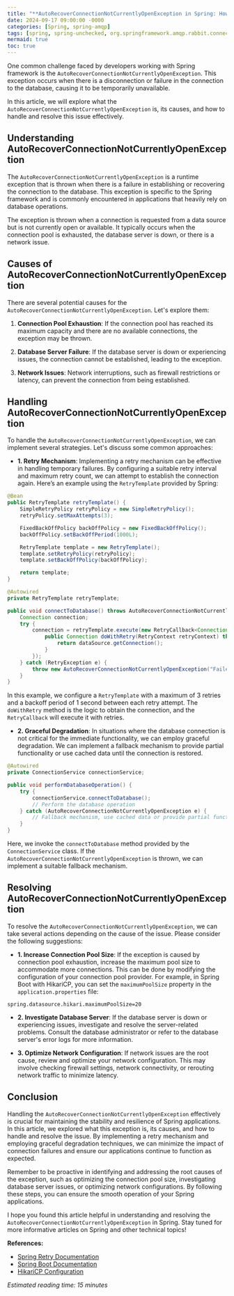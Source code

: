 ```yaml
---
title: "**AutoRecoverConnectionNotCurrentlyOpenException in Spring: How to Handle and Resolve the Issue**"
date: 2024-09-17 09:00:00 -0000
categories: [Spring, spring-amqp]
tags: [spring, spring-unchecked, org.springframework.amqp.rabbit.connection]
mermaid: true
toc: true
---
```



One common challenge faced by developers working with Spring framework is the `AutoRecoverConnectionNotCurrentlyOpenException`. This exception occurs when there is a disconnection or failure in the connection to the database, causing it to be temporarily unavailable.

In this article, we will explore what the `AutoRecoverConnectionNotCurrentlyOpenException` is, its causes, and how to handle and resolve this issue effectively.

## **Understanding AutoRecoverConnectionNotCurrentlyOpenException**

The `AutoRecoverConnectionNotCurrentlyOpenException` is a runtime exception that is thrown when there is a failure in establishing or recovering the connection to the database. This exception is specific to the Spring framework and is commonly encountered in applications that heavily rely on database operations.

The exception is thrown when a connection is requested from a data source but is not currently open or available. It typically occurs when the connection pool is exhausted, the database server is down, or there is a network issue.

## **Causes of AutoRecoverConnectionNotCurrentlyOpenException**

There are several potential causes for the `AutoRecoverConnectionNotCurrentlyOpenException`. Let's explore them:

1. **Connection Pool Exhaustion**: If the connection pool has reached its maximum capacity and there are no available connections, the exception may be thrown.

2. **Database Server Failure**: If the database server is down or experiencing issues, the connection cannot be established, leading to the exception.

3. **Network Issues**: Network interruptions, such as firewall restrictions or latency, can prevent the connection from being established.

## **Handling AutoRecoverConnectionNotCurrentlyOpenException**

To handle the `AutoRecoverConnectionNotCurrentlyOpenException`, we can implement several strategies. Let's discuss some common approaches:

- **1. Retry Mechanism**: Implementing a retry mechanism can be effective in handling temporary failures. By configuring a suitable retry interval and maximum retry count, we can attempt to establish the connection again. Here’s an example using the `RetryTemplate` provided by Spring:

```java
@Bean
public RetryTemplate retryTemplate() {
    SimpleRetryPolicy retryPolicy = new SimpleRetryPolicy();
    retryPolicy.setMaxAttempts(3);

    FixedBackOffPolicy backOffPolicy = new FixedBackOffPolicy();
    backOffPolicy.setBackOffPeriod(1000L);

    RetryTemplate template = new RetryTemplate();
    template.setRetryPolicy(retryPolicy);
    template.setBackOffPolicy(backOffPolicy);

    return template;
}

@Autowired
private RetryTemplate retryTemplate;

public void connectToDatabase() throws AutoRecoverConnectionNotCurrentlyOpenException {
    Connection connection;
    try {
        connection = retryTemplate.execute(new RetryCallback<Connection, AutoRecoverConnectionNotCurrentlyOpenException>() {
            public Connection doWithRetry(RetryContext retryContext) throws AutoRecoverConnectionNotCurrentlyOpenException {
                return dataSource.getConnection();
            }
        });
    } catch (RetryException e) {
        throw new AutoRecoverConnectionNotCurrentlyOpenException("Failed to connect to the database", e);
    }
}
```

In this example, we configure a `RetryTemplate` with a maximum of 3 retries and a backoff period of 1 second between each retry attempt. The `doWithRetry` method is the logic to obtain the connection, and the `RetryCallback` will execute it with retries.

- **2. Graceful Degradation**: In situations where the database connection is not critical for the immediate functionality, we can employ graceful degradation. We can implement a fallback mechanism to provide partial functionality or use cached data until the connection is restored.

```java
@Autowired
private ConnectionService connectionService;

public void performDatabaseOperation() {
    try {
        connectionService.connectToDatabase();
        // Perform the database operation
    } catch (AutoRecoverConnectionNotCurrentlyOpenException e) {
        // Fallback mechanism, use cached data or provide partial functionality
    }
}
```

Here, we invoke the `connectToDatabase` method provided by the `ConnectionService` class. If the `AutoRecoverConnectionNotCurrentlyOpenException` is thrown, we can implement a suitable fallback mechanism.

## **Resolving AutoRecoverConnectionNotCurrentlyOpenException**

To resolve the `AutoRecoverConnectionNotCurrentlyOpenException`, we can take several actions depending on the cause of the issue. Please consider the following suggestions:

- **1. Increase Connection Pool Size**: If the exception is caused by connection pool exhaustion, increase the maximum pool size to accommodate more connections. This can be done by modifying the configuration of your connection pool provider. For example, in Spring Boot with HikariCP, you can set the `maximumPoolSize` property in the `application.properties` file:

```
spring.datasource.hikari.maximumPoolSize=20
```

- **2. Investigate Database Server**: If the database server is down or experiencing issues, investigate and resolve the server-related problems. Consult the database administrator or refer to the database server's error logs for more information.

- **3. Optimize Network Configuration**: If network issues are the root cause, review and optimize your network configuration. This may involve checking firewall settings, network connectivity, or rerouting network traffic to minimize latency.

## **Conclusion**

Handling the `AutoRecoverConnectionNotCurrentlyOpenException` effectively is crucial for maintaining the stability and resilience of Spring applications. In this article, we explored what this exception is, its causes, and how to handle and resolve the issue. By implementing a retry mechanism and employing graceful degradation techniques, we can minimize the impact of connection failures and ensure our applications continue to function as expected.

Remember to be proactive in identifying and addressing the root causes of the exception, such as optimizing the connection pool size, investigating database server issues, or optimizing network configurations. By following these steps, you can ensure the smooth operation of your Spring applications.

I hope you found this article helpful in understanding and resolving the `AutoRecoverConnectionNotCurrentlyOpenException` in Spring. Stay tuned for more informative articles on Spring and other technical topics!

**References:**
- [Spring Retry Documentation](https://docs.spring.io/spring-batch/docs/current/reference/html/index-single.html#retry)
- [Spring Boot Documentation](https://docs.spring.io/spring-boot/docs/current/reference/htmlsingle/)
- [HikariCP Configuration](https://github.com/brettwooldridge/HikariCP#configuration-knobs-baby)

*Estimated reading time: 15 minutes*